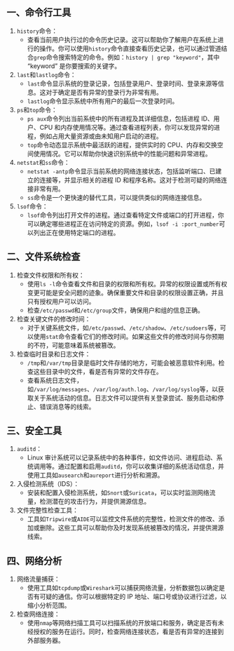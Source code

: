 ## 一、命令行工具

1. `history`命令：
   - 查看当前用户执行过的命令历史记录。这可以帮助你了解用户在系统上进行的操作。你可以使用`history`命令直接查看历史记录，也可以通过管道结合`grep`命令搜索特定的命令。例如：`history | grep "keyword"`，其中 “keyword” 是你要搜索的关键字。
2. `last`和`lastlog`命令：
   - `last`命令显示系统的登录记录，包括登录用户、登录时间、登录来源等信息。这对于确定是否有异常的登录行为非常有用。
   - `lastlog`命令显示系统中所有用户的最后一次登录时间。
3. `ps`和`top`命令：
   - `ps aux`命令列出当前系统中的所有进程及其详细信息，包括进程 ID、用户、CPU 和内存使用情况等。通过查看进程列表，你可以发现异常的进程，例如占用大量资源或由未知用户启动的进程。
   - `top`命令动态显示系统中最活跃的进程，提供实时的 CPU、内存和交换空间使用情况。它可以帮助你快速识别系统中的性能问题和异常进程。
4. `netstat`和`ss`命令：
   - `netstat -antp`命令显示当前系统的网络连接状态，包括监听端口、已建立的连接等，并显示相关的进程 ID 和程序名称。这对于检测可疑的网络连接非常有用。
   - `ss`命令是一个更快速的替代工具，可以提供类似的网络连接信息。
5. `lsof`命令：
   - `lsof`命令列出打开文件的进程。通过查看特定文件或端口的打开进程，你可以确定哪些进程正在访问特定的资源。例如，`lsof -i :port_number`可以列出正在使用特定端口的进程。

## 二、文件系统检查

1. 检查文件权限和所有权：
   - 使用`ls -l`命令查看文件和目录的权限和所有权。异常的权限设置或所有权变更可能是安全问题的迹象。确保重要文件和目录的权限设置正确，并且只有授权用户可以访问。
   - 检查`/etc/passwd`和`/etc/group`文件，确保用户和组的信息正确。
2. 检查关键文件的修改时间：
   - 对于关键系统文件，如`/etc/passwd`、`/etc/shadow`、`/etc/sudoers`等，可以使用`stat`命令查看它们的修改时间。如果这些文件的修改时间与你预期的不符，可能意味着系统被篡改。
3. 检查临时目录和日志文件：
   - `/tmp`和`/var/tmp`目录是临时文件存储的地方，可能会被恶意软件利用。检查这些目录中的文件，看是否有异常的文件存在。
   - 查看系统日志文件，如`/var/log/messages`、`/var/log/auth.log`、`/var/log/syslog`等，以获取关于系统活动的信息。日志文件可以提供有关登录尝试、服务启动和停止、错误消息等的线索。

## 三、安全工具

1. `auditd`：
   - Linux 审计系统可以记录系统中的各种事件，如文件访问、进程启动、系统调用等。通过配置和启用`auditd`，你可以收集详细的系统活动信息，并使用工具如`ausearch`和`aureport`进行分析和溯源。
2. 入侵检测系统（IDS）：
   - 安装和配置入侵检测系统，如`Snort`或`Suricata`，可以实时监测网络流量，检测潜在的攻击行为，并提供溯源信息。
3. 文件完整性检查工具：
   - 工具如`Tripwire`或`AIDE`可以监控文件系统的完整性，检测文件的修改、添加或删除。这些工具可以帮助你及时发现系统被篡改的情况，并提供溯源线索。

## 四、网络分析

1. 网络流量捕获：
   - 使用工具如`tcpdump`或`Wireshark`可以捕获网络流量，分析数据包以确定是否有可疑的通信。你可以根据特定的 IP 地址、端口号或协议进行过滤，以缩小分析范围。
2. 检查网络连接：
   - 使用`nmap`等网络扫描工具可以扫描系统的开放端口和服务，确定是否有未经授权的服务在运行。同时，检查网络连接状态，看是否有异常的连接到外部服务器。